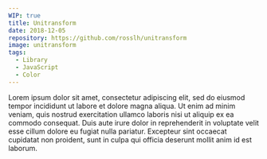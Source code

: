 ```yaml
---
WIP: true
title: Unitransform
date: 2018-12-05
repository: https://github.com/rosslh/unitransform
image: unitransform
tags:
  - Library
  - JavaScript
  - Color
---
```


Lorem ipsum dolor sit amet, consectetur adipiscing elit, sed do eiusmod tempor incididunt ut labore et dolore magna aliqua. Ut enim ad minim veniam, quis nostrud exercitation ullamco laboris nisi ut aliquip ex ea commodo consequat. Duis aute irure dolor in reprehenderit in voluptate velit esse cillum dolore eu fugiat nulla pariatur. Excepteur sint occaecat cupidatat non proident, sunt in culpa qui officia deserunt mollit anim id est laborum.
